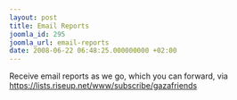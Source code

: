 ```yaml
---
layout: post
title: Email Reports
joomla_id: 295
joomla_url: email-reports
date: 2008-06-22 06:48:25.000000000 +02:00
---
```

<p>Receive email reports as we go, which you can forward, via <a href="https://lists.riseup.net/www/subscribe/gazafriends" target="_blank">https://lists.riseup.net/www/subscribe/gazafriends</a></p><p> </p><p><a href=""></a></p>
